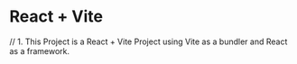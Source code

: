 # React + Vite

// 1. This Project is a React + Vite Project using Vite as a bundler and React as a framework.
